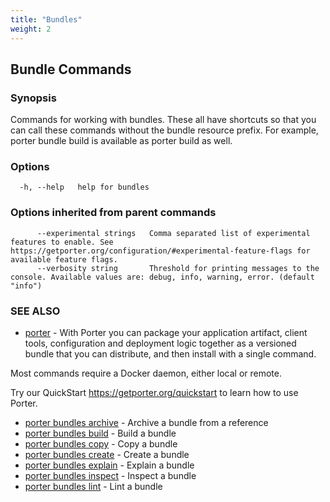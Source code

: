 ```yaml
---
title: "Bundles"
weight: 2
---
```


## Bundle Commands

### Synopsis

Commands for working with bundles. These all have shortcuts so that you can call these commands without the bundle resource prefix. For example, porter bundle build is available as porter build as well.

### Options

```
  -h, --help   help for bundles
```

### Options inherited from parent commands

```
      --experimental strings   Comma separated list of experimental features to enable. See https://getporter.org/configuration/#experimental-feature-flags for available feature flags.
      --verbosity string       Threshold for printing messages to the console. Available values are: debug, info, warning, error. (default "info")
```

### SEE ALSO

- [porter](/cli/porter/) - With Porter you can package your application artifact, client tools, configuration and deployment logic together as a versioned bundle that you can distribute, and then install with a single command.

Most commands require a Docker daemon, either local or remote.

Try our QuickStart https://getporter.org/quickstart to learn how to use Porter.

- [porter bundles archive](/cli/porter_bundles_archive/) - Archive a bundle from a reference
- [porter bundles build](/cli/porter_bundles_build/) - Build a bundle
- [porter bundles copy](/cli/porter_bundles_copy/) - Copy a bundle
- [porter bundles create](/cli/porter_bundles_create/) - Create a bundle
- [porter bundles explain](/cli/porter_bundles_explain/) - Explain a bundle
- [porter bundles inspect](/cli/porter_bundles_inspect/) - Inspect a bundle
- [porter bundles lint](/cli/porter_bundles_lint/) - Lint a bundle
